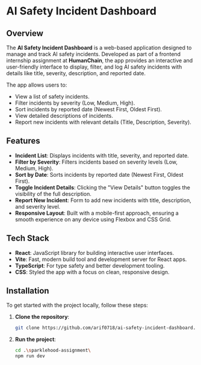 # AI Safety Incident Dashboard

## Overview

The **AI Safety Incident Dashboard** is a web-based application designed to manage and track AI safety incidents. Developed as part of a frontend internship assignment at **HumanChain**, the app provides an interactive and user-friendly interface to display, filter, and log AI safety incidents with details like title, severity, description, and reported date.

The app allows users to:
- View a list of safety incidents.
- Filter incidents by severity (Low, Medium, High).
- Sort incidents by reported date (Newest First, Oldest First).
- View detailed descriptions of incidents.
- Report new incidents with relevant details (Title, Description, Severity).

## Features

- **Incident List**: Displays incidents with title, severity, and reported date.
- **Filter by Severity**: Filters incidents based on severity levels (Low, Medium, High).
- **Sort by Date**: Sorts incidents by reported date (Newest First, Oldest First).
- **Toggle Incident Details**: Clicking the "View Details" button toggles the visibility of the full description.
- **Report New Incident**: Form to add new incidents with title, description, and severity level.
- **Responsive Layout**: Built with a mobile-first approach, ensuring a smooth experience on any device using Flexbox and CSS Grid.

## Tech Stack

- **React**: JavaScript library for building interactive user interfaces.
- **Vite**: Fast, modern build tool and development server for React apps.
- **TypeScript**: For type safety and better development tooling.
- **CSS**: Styled the app with a focus on clean, responsive design.

## Installation

To get started with the project locally, follow these steps:

1. **Clone the repository**:

   ```bash
   git clone https://github.com/arif0718/ai-safety-incident-dashboard.git

2. **Run the project**:

   ```bash
   cd .\sparklehood-assignment\
   npm run dev
